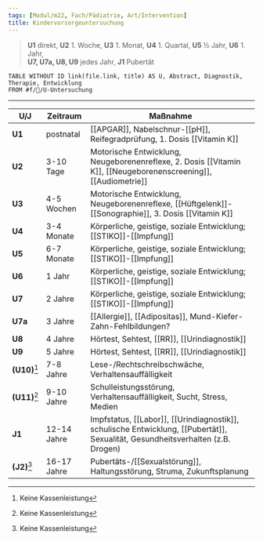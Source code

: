 ```yaml
---
tags: [Modul/m22, Fach/Pädiatrie, Art/Intervention]
title: Kindervorsorgeuntersuchung
---
```

> **U1** direkt, **U2** 1. Woche, **U3** 1. Monat, **U4** 1. Quartal, **U5** ½ Jahr, **U6** 1. Jahr, <br>**U7, U7a, U8, U9** jedes Jahr, **J1** Pubertät

```dataview
TABLE WITHOUT ID link(file.link, title) AS U, Abstract, Diagnostik, Therapie, Entwicklung
FROM #f/🦄/U-Untersuchung 
```

---
| U/J           | Zeitraum    | Maßnahme                                                                                                                    |
| ------------- | ----------- | --------------------------------------------------------------------------------------------------------------------------- |
| **U1**        | postnatal   | [[APGAR]], Nabelschnur-[[pH]], Reifegradprüfung, 1. Dosis [[Vitamin K]]                                                     |
| **U2**        | 3-10 Tage   | Motorische Entwicklung, Neugeborenenreflexe, 2. Dosis [[Vitamin K]], [[Neugeborenenscreening]], [[Audiometrie]]             |
| **U3**        | 4-5 Wochen  | Motorische Entwicklung, Neugeborenenreflexe, [[Hüftgelenk]]-[[Sonographie]], 3. Dosis [[Vitamin K]]                                 |
| **U4**        | 3-4 Monate  | Körperliche, geistige, soziale Entwicklung; [[STIKO]]-[[Impfung]]                                                               |
| **U5**        | 6-7 Monate  | Körperliche, geistige, soziale Entwicklung; [[STIKO]]-[[Impfung]]                                                               |
| **U6**        | 1 Jahr      | Körperliche, geistige, soziale Entwicklung; [[STIKO]]-[[Impfung]]                                                               |
| **U7**        | 2 Jahre     | Körperliche, geistige, soziale Entwicklung; [[STIKO]]-[[Impfung]]                                                               |
| **U7a**       | 3 Jahre     | [[Allergie]], [[Adipositas]], Mund-Kiefer-Zahn-Fehlbildungen?                                                               |
| **U8**        | 4 Jahre     | Hörtest, Sehtest, [[RR]], [[Urindiagnostik]]                                                                                |
| **U9**        | 5 Jahre     | Hörtest, Sehtest, [[RR]], [[Urindiagnostik]]                                                                                |
| **(U10)**[^1] | 7-8 Jahre   | Lese-/Rechtschreibschwäche, Verhaltensauffälligkeit                                                                         |
| **(U11)**[^1] | 9-10 Jahre  | Schulleistungsstörung, Verhaltensauffälligkeit, Sucht, Stress, Medien                                                       |
| **J1**        | 12-14 Jahre | Impfstatus, [[Labor]], [[Urindiagnostik]], schulische Entwicklung, [[Pubertät]], Sexualität, Gesundheitsverhalten (z.B. Drogen) |
| **(J2)**[^1]  | 16-17 Jahre | Pubertäts-/[[Sexualstörung]], Haltungsstörung, Struma, Zukunftsplanung                                                                                                                            |


[^1]: Keine Kassenleistung